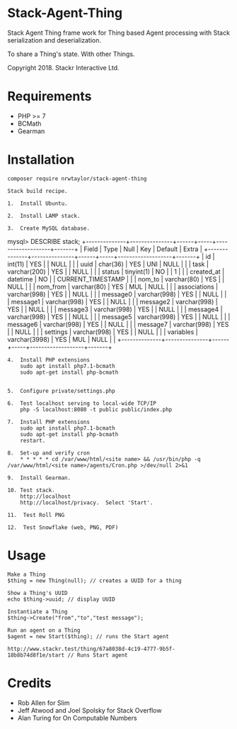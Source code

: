 Stack-Agent-Thing
=================

Stack Agent Thing frame work for Thing based Agent processing with Stack serialization and deserialization.

To share a Thing's state.  With other Things.

Copyright 2018. Stackr Interactive Ltd.

Requirements
============

* PHP >= 7
* BCMath
* Gearman

Installation
============

    composer require nrwtaylor/stack-agent-thing

    Stack build recipe.

    1.  Install Ubuntu.

    2.  Install LAMP stack.

    3.  Create MySQL database.

mysql> DESCRIBE stack;
+--------------+---------------+------+-----+-------------------+-------+
| Field        | Type          | Null | Key | Default           | Extra |
+--------------+---------------+------+-----+-------------------+-------+
| id           | int(11)       | YES  |     | NULL              |       |
| uuid         | char(36)      | YES  | UNI | NULL              |       |
| task         | varchar(200)  | YES  |     | NULL              |       |
| status       | tinyint(1)    | NO   |     | 1                 |       |
| created_at   | datetime      | NO   |     | CURRENT_TIMESTAMP |       |
| nom_to       | varchar(80)   | YES  |     | NULL              |       |
| nom_from     | varchar(80)   | YES  | MUL | NULL              |       |
| associations | varchar(998)  | YES  |     | NULL              |       |
| message0     | varchar(998)  | YES  |     | NULL              |       |
| message1     | varchar(998)  | YES  |     | NULL              |       |
| message2     | varchar(998)  | YES  |     | NULL              |       |
| message3     | varchar(998)  | YES  |     | NULL              |       |
| message4     | varchar(998)  | YES  |     | NULL              |       |
| message5     | varchar(998)  | YES  |     | NULL              |       |
| message6     | varchar(998)  | YES  |     | NULL              |       |
| message7     | varchar(998)  | YES  |     | NULL              |       |
| settings     | varchar(998)  | YES  |     | NULL              |       |
| variables    | varchar(3998) | YES  | MUL | NULL              |       |
+--------------+---------------+------+-----+-------------------+-------+

    4.  Install PHP extensions
        sudo apt install php7.1-bcmath
        sudo apt-get install php-bcmath


    5.  Configure private/settings.php

    6.  Test localhost serving to local-wide TCP/IP
        php -S localhost:8080 -t public public/index.php

    7.  Install PHP extensions
        sudo apt install php7.1-bcmath
        sudo apt-get install php-bcmath
        restart.

    8.  Set-up and verify cron
        * * * * * cd /var/www/html/<site name> && /usr/bin/php -q /var/www/html/<site name>/agents/Cron.php >/dev/null 2>&1

    9.  Install Gearman.

    10. Test stack. 
        http://localhost
        http://localhost/privacy.  Select 'Start'.

    11.  Test Roll PNG

    12.  Test Snowflake (web, PNG, PDF)


Usage
=====

    Make a Thing
    $thing = new Thing(null); // creates a UUID for a thing

    Show a Thing's UUID
    echo $thing->uuid; // display UUID

    Instantiate a Thing
    $thing->Create("from","to","test message");

    Run an agent on a Thing
    $agent = new Start($thing); // runs the Start agent 

    http://www.stackr.test/thing/67a8038d-4c19-4777-9b5f-18b8b74d8f1e/start // Runs Start agent

Credits
=======

* Rob Allen for Slim
* Jeff Atwood and Joel Spolsky for Stack Overflow
* Alan Turing for On Computable Numbers
